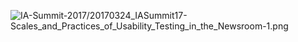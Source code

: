 ![IA-Summit-2017/20170324_IASummit17- Scales_and_Practices_of_Usability_Testing_in_the_Newsroom-1.png](src)

